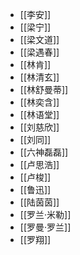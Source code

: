 - [[李安]]
- [[梁宁]]
- [[梁文道]]
- [[梁遇春]]
- [[林肯]]
- [[林清玄]]
- [[林舒曼蒂]]
- [[林奕含]]
- [[林语堂]]
- [[刘慈欣]]
- [[刘同]]
- [[六神磊磊]]
- [[卢思浩]]
- [[卢梭]]
- [[鲁迅]]
- [[陆茵茵]]
- [[罗兰·米勒]]
- [[罗曼·罗兰]]
- [[罗翔]]